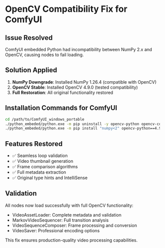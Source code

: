 # OpenCV Compatibility Fix for ComfyUI

## Issue Resolved
ComfyUI embedded Python had incompatibility between NumPy 2.x and OpenCV, causing nodes to fail loading.

## Solution Applied
1. **NumPy Downgrade**: Installed NumPy 1.26.4 (compatible with OpenCV)
2. **OpenCV Stable**: Installed OpenCV 4.9.0 (tested compatibility)
3. **Full Restoration**: All original functionality restored

## Installation Commands for ComfyUI
```bash
cd /path/to/ComfyUI_windows_portable
./python_embeded/python.exe -m pip uninstall -y opencv-python opencv-contrib-python
./python_embeded/python.exe -m pip install "numpy<2" opencv-python==4.9.0.80 --force-reinstall
```

## Features Restored
- ✅ Seamless loop validation
- ✅ Video thumbnail generation  
- ✅ Frame comparison algorithms
- ✅ Full metadata extraction
- ✅ Original type hints and IntelliSense

## Validation
All nodes now load successfully with full OpenCV functionality:
- VideoAssetLoader: Complete metadata and validation
- MarkovVideoSequencer: Full transition analysis
- VideoSequenceComposer: Frame processing and conversion
- VideoSaver: Professional encoding options

This fix ensures production-quality video processing capabilities.